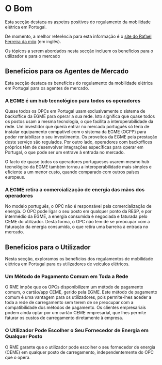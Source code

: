 # O Bom

Esta secção destaca os aspetos positivos do regulamento da mobilidade elétrica em Portugal.

De momento, a melhor referência para esta informação é o [site do Rafael Ferreira da miio](https://www.wikimobie.pt/understanding_mobie/what_is_mobie/) (em inglês).

Os tópicos a serem abordados nesta secção incluem os benefícios para o utilizador e para o mercado

## Benefícios para os Agentes de Mercado

Esta secção destaca os benefícios do regulamento da mobilidade elétrica em Portugal para os agentes de mercado.


### A EGME é um hub tecnológico para todos os operadores

Quase todos os OPCs em Portugal usam exclusivamente o sistema de backoffice da EGME para operar a sua rede. 
Isto significa que quase todos os postos usam a mesma tecnologia, o que facilita a interoperabilidade da rede. 
Um investidor que queria entrar no mercado português só teria de instalar equipamento compatível com o sistema da EGME (OCPP) para poder rentabilizar o seu investimento. 
Os proveitos da EGME pela prestação deste serviço são regulados. 
Por outro lado, operadores com backoffices próprios têm de desenvolver integrações específicas para operar em Portugal, o que pode ser um entrave à entrada no mercado.

O facto de quase todos os operadores portugueses usarem mesmo hub tecnológico da EGME também tornou a interoperabilidade mais simples e eficiente a um menor custo, quando comparado com outros países europeus.


### A EGME retira a comercialização de energia das mãos dos operadores

No modelo português, o OPC não é responsável pela comercialização de energia.
O OPC pode ligar o seu posto em qualquer ponto da RESP, e por intermédio da EGME, a energia consumida é negociada e faturada pelo CEME do utilizador. 
Desta forma, o OPC não tem de se preocupar com a faturação da energia consumida, o que retira uma barreira à entrada no mercado.

## Benefícios para o Utilizador

Nesta secção, exploramos os benefícios dos regulamentos de mobilidade elétrica em Portugal para os utilizadores de veículos elétricos.


### Um Método de Pagamento Comum em Toda a Rede

O RME impõe que os OPCs disponibilizem um método de pagamento comum, o cartão/app CEME, gerido pela EGME. 
Este método de pagamento comum é uma vantagem para os utilizadores, pois permite-lhes aceder a toda a rede de carregamento sem terem de se preocupar com a compatibilidade dos métodos de pagamento.
Os clientes empresariais podem ainda optar por um cartão CEME empresarial, que lhes permite faturar os custos de carregamento diretamente à empresa.


### O Utilizador Pode Escolher o Seu Fornecedor de Energia em Qualquer Posto

O RME garante que o utilizador pode escolher o seu fornecedor de energia (CEME) em qualquer posto de carregamento, independentemente do OPC que o opera.

